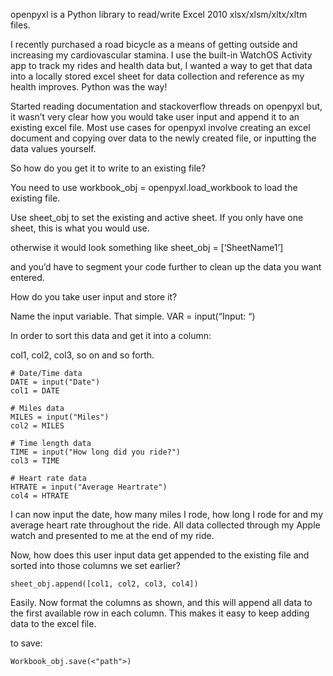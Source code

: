 openpyxl is a Python library to read/write Excel 2010 xlsx/xlsm/xltx/xltm files.

I recently purchased a road bicycle as a means of getting outside and increasing my cardiovascular stamina. I use the built-in WatchOS Activity app to track my rides and health data but, I wanted a way to get that data into a locally stored excel sheet for data collection and reference as my health improves. Python was the way!

Started reading documentation and stackoverflow threads on openpyxl but, it wasn’t very clear how you would take user input and append it to an existing excel file. Most use cases for openpyxl involve creating an excel document and copying over data to the newly created file, or inputting the data values yourself.

So how do you get it to write to an existing file?

You need to use workbook_obj = openpyxl.load_workbook to load the existing file.

Use sheet_obj to set the existing and active sheet. If you only have one sheet, this is what you would use.

otherwise it would look something like sheet_obj = [‘SheetName1’]

and you’d have to segment your code further to clean up the data you want entered.

How do you take user input and store it?

Name the input variable. That simple. VAR = input(“Input: “)

In order to sort this data and get it into a column:

col1, col2, col3, so on and so forth.

```
# Date/Time data
DATE = input("Date")
col1 = DATE

# Miles data
MILES = input("Miles")
col2 = MILES

# Time length data
TIME = input("How long did you ride?")
col3 = TIME

# Heart rate data
HTRATE = input("Average Heartrate")
col4 = HTRATE

```
I can now input the date, how many miles I rode, how long I rode for and my average heart rate throughout the ride. All data collected through my Apple watch and presented to me at the end of my ride.

Now, how does this user input data get appended to the existing file and sorted into those columns we set earlier?

`sheet_obj.append([col1, col2, col3, col4])`

Easily. Now format the columns as shown, and this will append all data to the first available row in each column. This makes it easy to keep adding data to the excel file.

to save:

`Workbook_obj.save(<"path">)`

